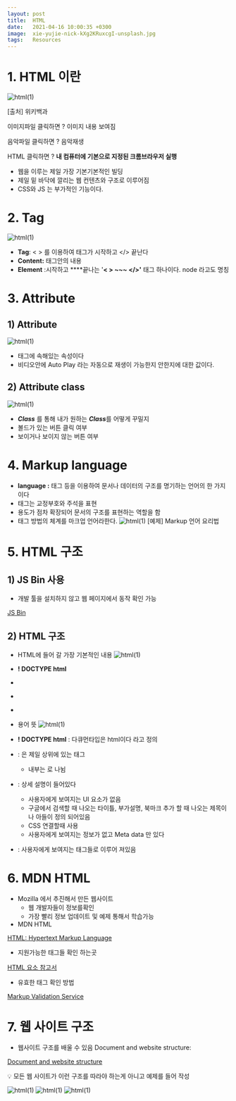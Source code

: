 ```yaml
---
layout: post
title:  HTML 
date:   2021-04-16 10:00:35 +0300
image:  xie-yujie-nick-kXg2KRuxcgI-unsplash.jpg
tags:   Resources
---
```




# 1. HTML 이란


![html(1)](/images/html(2).png.png)

[출처] 위키백과 


이미지파일 클릭하면 ? 이미지 내용 보여짐

음악파일 클릭하면 ? 음악재생 

HTML 클릭하면 ? **내 컴퓨터에  기본으로 지정된 크롬브라우저 실행**

- 웹을 이루는 제일 가장 기본기본적인 빌딩
- 제일 밑 바닥에 깔리는 웹 컨텐츠와 구조로 이루어짐
- CSS와 JS 는 부가적인 기능이다.
  




# 2. Tag



![html(1)](/images/html(1).png.png)


- **Tag**: < > 를 이용하여 태그가 시작하고 </> 끝난다
- **Content:** 태그안의 내용
- **Element** :시작하고 ****끝나는 '**< > ~~~ </>'** 태그 하나이다. node 라고도 명칭

# 3.  **Attribute**



## 1) **Attribute**

![html(1)](/images/html(3).png.png)

- 태그에 속해있는 속성이다
- 비디오안에 Auto Play 라는 자동으로 재생이 가능한지 안한지에 대한  값이다.

## 2) **Attribute class**
![html(1)](/images/html(4).png.png)


- ***Class*** 를 통해 내가 원하는 ***Class***를 어떻게 꾸밀지
- 볼드가 있는 버튼 클릭 여부
- 보이거나 보이지 않는 버튼 여부




# 4. Markup language

- **language :** 태그 등을 이용하여 문서나 데이터의 구조를 명기하는 언어의 한 가지이다
- 태그는 교정부호와 주석을 표현
- 용도가 점차 확장되어 문서의 구조를 표현하는 역할을 함
- 태그 방법의 체계를 마크업 언어라한다.
![html(1)](/images/html(5).png.png)
[예제] Markup 언어 요리법   

# 5. HTML 구조


## 1) JS Bin 사용

- 개발 툴을 설치하지 않고 웹 페이지에서  동작 확인 가능

[JS Bin](https://jsbin.com/?html,css,output)

## 2) HTML 구조

- HTML에 들어 갈 가장 기본적인 내용
![html(1)](/images/html(6).png.png)


- **! DOCTYPE html**
- **<html>**
- **<head>**
- **<body>**
- 용어 뜻
![html(1)](/images/html(7).png.png)

- **! DOCTYPE html** : 다큐먼타입은 html이다 라고 정의
- **<html>**: <html> 은 제일 상위에 있는 태그
    - <html>내부는  <head> <body> 로 나뉨
- **<head>** : 상세 설명이 들어있다
    - 사용자에게 보여지는 UI 요소가 없음
    - 구글에서 검색할 때 나오는  타이틀, 부가설명, 북마크 추가 할 때 나오는 제목이나 아들이 정의 되어있음
    - CSS 연결할때 사용
    - 사용자에게 보여지는 정보가 없고 Meta data 만 있다
- **<body>**  : 사용자에게 보여지는 태그들로 이루어 져있음

# 6. MDN HTML



- Mozilla 에서 추진해서 만든 웹사이트
    - 웹 개발자들이 정보를확인
    - 가장 빨리 정보 업데이트 및 예제 통해서 학습가능
- MDN HTML

[HTML: Hypertext Markup Language](https://developer.mozilla.org/ko/docs/Web/HTML)

- 지원가능한 태그들 확인 하는곳

[HTML 요소 참고서](https://developer.mozilla.org/ko/docs/Web/HTML/Element)

- 유효한 태그 확인 방법

[Markup Validation Service](https://validator.w3.org/)

# 7. 웹 사이트 구조



- 웹사이트 구조를 배울 수 있음 
Document and website structure:

[Document and website structure](https://developer.mozilla.org/en-US/docs/Learn/HTML/Introduction_to_HTML/Document_and_website_structure)

💡 모든 웹 사이트가 이런 구조를 따라야 하는게 아니고 예제를 들어 작성 

![html(1)](/images/html(8).png.png)
![html(1)](/images/html(9).png.png)
![html(1)](/images/html(10).png.png)
